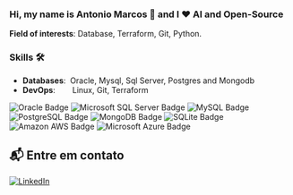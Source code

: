 ### Hi, my name is Antonio Marcos 👋 and I ❤️ AI and Open-Source

**Field of interests**: Database, Terraform, Git, Python.


### Skills 🛠️
- **Databases**:&nbsp;                         Oracle, Mysql, Sql Server, Postgres and Mongodb
- **DevOps**:    &nbsp;&nbsp;&nbsp;&nbsp;      Linux, Git, Terraform

<body>
    <div class="container">
        <img src="https://img.shields.io/badge/Oracle-F80000?style=for-the-badge&logo=oracle&logoColor=black" alt="Oracle Badge">
        <img src="https://img.shields.io/badge/Microsoft_SQL_Server-CC2927?style=for-the-badge&logo=microsoft-sql-server&logoColor=white" alt="Microsoft SQL Server Badge">
        <img src="https://img.shields.io/badge/MySQL-00000F?style=for-the-badge&logo=mysql&logoColor=white" alt="MySQL Badge">
        <img src="https://img.shields.io/badge/PostgreSQL-316192?style=for-the-badge&logo=postgresql&logoColor=white" alt="PostgreSQL Badge">
        <img src="https://img.shields.io/badge/MongoDB-4EA94B?style=for-the-badge&logo=mongodb&logoColor=white" alt="MongoDB Badge">
        <img src="https://img.shields.io/badge/SQLite-07405E?style=for-the-badge&logo=sqlite&logoColor=white" alt="SQLite Badge">
        <img src="https://img.shields.io/badge/Amazon_AWS-232F3E?style=for-the-badge&logo=amazon-aws&logoColor=white" alt="Amazon AWS Badge">
        <img src="https://img.shields.io/badge/Microsoft_Azure-0089D6?style=for-the-badge&logo=microsoft-azure&logoColor=white" alt="Microsoft Azure Badge">
    </div>
</body>


## 📬 Entre em contato
[![LinkedIn](https://img.shields.io/badge/LinkedIn-0077B5?style=for-the-badge&logo=linkedin&logoColor=white)](https://www.linkedin.com/in/antoniolimabr/)


